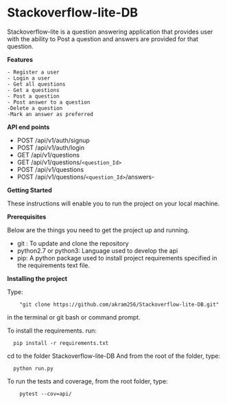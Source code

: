 

# Stackoverflow-lite-DB
Stackoverflow-lite is a question answering application that provides user with the ability to Post a question  and answers are provided for that question.

**Features**

    - Register a user
    - Login a user 
    - Get all questions 
    - Get a questions
    - Post a question
    - Post answer to a question
    -Delete a question
    -Mark an answer as preferred
    
**API end points**

- POST /api/v1/auth/signup 
- POST /api/v1/auth/login 
- GET /api/v1/questions 
- GET /api/v1/questions/`<question_Id>`
- POST /api/v1/questions
- POST /api/v1/questions/`<question_Id>`/answers-

**Getting Started**

These instructions will enable you to run the project on your local machine.

**Prerequisites**

Below are the things you need to get the project up and running.

- git : To update and clone the repository
- python2.7 or python3: Language used to develop the api
- pip: A python package used to install project requirements specified in the requirements text file.

**Installing the project**

Type: 
        
        "git clone https://github.com/akram256/Stackoverflow-lite-DB.git"
   in the terminal or git bash or command prompt.

To install the requirements. run:

      pip install -r requirements.txt

cd to the folder Stackoverflow-lite-DB
And from the root of the folder, type:
      
      python run.py
      
To run the tests and coverage, from the root folder, type: 
        
        pytest --cov=api/
